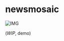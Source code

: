 newsmosaic
==========
![IMG](https://www.dropbox.com/s/4bq3kyylyb762os/fzjc4.gif?dl=1)

(*WIP*, demo)
